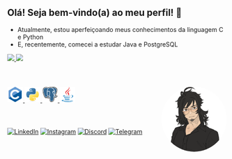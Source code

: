 
<html lang="pt-BR">
    <body>
        <div style="display: inline_block">
            <h2>Olá! Seja bem-vindo(a) ao meu perfil! 👋</h2>
            <ul>
                <li>Atualmente, estou aperfeiçoando meus conhecimentos da linguagem C e Python</li>
                <li>E, recentemente, comecei a estudar Java e PostgreSQL</li>
            </ul>
        </div>
        <div style="display: inline_block">
            <a href="https://github.com/franklin-albuquerque">
            <img height="180em" src="https://github-readme-stats.vercel.app/api?username=franklin-albuquerque&show_icons=true&theme=github_dark&count_private=true&locale=pt-BR">
            <img height="180em" src="https://github-readme-stats.vercel.app/api/top-langs/?username=franklin-albuquerque&layout=compact&theme=github_dark&locale=pt-BR">
            <h1></h1><br>
            <img alt="Linguagem C" height="36" src="https://raw.githubusercontent.com/devicons/devicon/master/icons/c/c-original.svg">
            <img alt="Python" height="36" src="https://raw.githubusercontent.com/devicons/devicon/master/icons/python/python-original.svg">
            <img alt="PostgreSQL" height="36" src="https://raw.githubusercontent.com/devicons/devicon/master/icons/postgresql/postgresql-original.svg">
            <img alt="Java" height="36" src="https://raw.githubusercontent.com/devicons/devicon/master/icons/java/java-original.svg">
            <img align="right" alt="Perfil" height="150" style="border-radius: 50%" src="https://raw.githubusercontent.com/franklin-albuquerque/franklin-albuquerque/main/imagens/perfil.png">
            <h1></h1><br>
            <a href="https://linkedin.com/in/franklin-albuquerque"><img alt="LinkedIn" height="30" src="https://img.shields.io/badge/-LinkedIn-%230077B5?style=for-the-badge&logo=linkedin&logoColor=white" target="_blank"></a>
            <a href="https://instagram.com/franklin_albuquerque.py"><img alt="Instagram" height="30" src="https://img.shields.io/badge/-Instagram-%23E4405F?style=for-the-badge&logo=instagram&logoColor=white" target="_blank"></a>
            <a href="https://discord.com/users/1091040930276053034"><img alt="Discord" height="30" src="https://img.shields.io/badge/Discord-5865F2?style=for-the-badge&logo=discord&logoColor=white"></a>
            <a href="https://t.me/FranklinAlbuquerque"><img alt="Telegram" height="30" src="https://img.shields.io/badge/Telegram-2CA5E0?style=for-the-badge&logo=telegram&logoColor=white" target="_blank"></a>
            <h1></h1>
        </div>
    </body>
</html>
